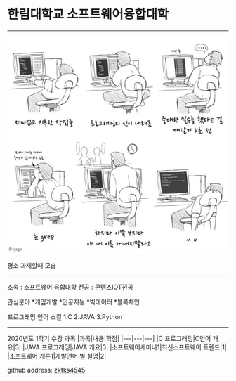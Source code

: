 # 한림대학교 소프트웨어융합대학
---
![이력서사진](EBLOh8zVAAE2sGC.jpg)

평소 과제할때 모습

---

소속 : 소프트웨어 융합대학
전공 : 콘텐츠IOT전공

관심분야
*게임개발
*인공지능
*빅데이터
*블록체인

프로그래밍 언어 스킬
1.C
2.JAVA
3.Python

--------------------

2020년도 1학기 수강 과목
|과목|내용|학점|
|---|---|---|
|C 프로그래밍|C언어 개요|3|
|JAVA 프로그래밍|JAVA 개요|3|
|소프트웨어세미나1|최신소프트웨어 트렌드|1|
|소프트웨어 개론1|개발언어 별 설명|2|


github address: [zkfks4545][github]

[github]:http://github.com/zkfks4545
